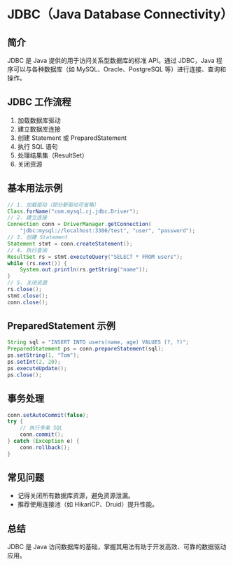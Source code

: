 # JDBC（Java Database Connectivity）

## 简介

JDBC 是 Java 提供的用于访问关系型数据库的标准 API。通过 JDBC，Java 程序可以与各种数据库（如 MySQL、Oracle、PostgreSQL 等）进行连接、查询和操作。

## JDBC 工作流程

1. 加载数据库驱动
2. 建立数据库连接
3. 创建 Statement 或 PreparedStatement
4. 执行 SQL 语句
5. 处理结果集（ResultSet）
6. 关闭资源

## 基本用法示例

```java
// 1. 加载驱动（部分新驱动可省略）
Class.forName("com.mysql.cj.jdbc.Driver");
// 2. 建立连接
Connection conn = DriverManager.getConnection(
    "jdbc:mysql://localhost:3306/test", "user", "password");
// 3. 创建 Statement
Statement stmt = conn.createStatement();
// 4. 执行查询
ResultSet rs = stmt.executeQuery("SELECT * FROM users");
while (rs.next()) {
    System.out.println(rs.getString("name"));
}
// 5. 关闭资源
rs.close();
stmt.close();
conn.close();
```

## PreparedStatement 示例

```java
String sql = "INSERT INTO users(name, age) VALUES (?, ?)";
PreparedStatement ps = conn.prepareStatement(sql);
ps.setString(1, "Tom");
ps.setInt(2, 20);
ps.executeUpdate();
ps.close();
```

## 事务处理

```java
conn.setAutoCommit(false);
try {
    // 执行多条 SQL
    conn.commit();
} catch (Exception e) {
    conn.rollback();
}
```

## 常见问题

- 记得关闭所有数据库资源，避免资源泄漏。
- 推荐使用连接池（如 HikariCP、Druid）提升性能。

## 总结

JDBC 是 Java 访问数据库的基础，掌握其用法有助于开发高效、可靠的数据驱动应用。
